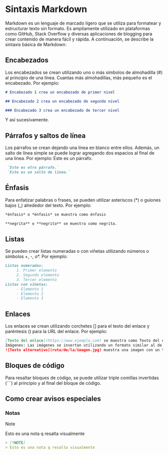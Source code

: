 # Sintaxis Markdown

Markdown es un lenguaje de marcado ligero que se utiliza para formatear y estructurar texto sin formato. Es ampliamente utilizado en plataformas como GitHub, Stack Overflow y diversas aplicaciones de blogging para crear contenido de manera fácil y rápida. A continuación, se describe la sintaxis básica de Markdown:

## Encabezados

Los encabezados se crean utilizando uno o más símbolos de almohadilla (#) al principio de una línea. Cuantas más almohadillas, más pequeño es el encabezado. Por ejemplo:

```markdown
# Encabezado 1 crea un encabezado de primer nivel

## Encabezado 2 crea un encabezado de segundo nivel

### Encabezado 3 crea un encabezado de tercer nivel
```

Y así sucesivamente.

## Párrafos y saltos de línea

Los párrafos se crean dejando una línea en blanco entre ellos. Además, un salto de línea simple se puede lograr agregando dos espacios al final de una línea. Por ejemplo:
Este es un párrafo.

```md
 `Este es otro párrafo.`
 `Este es un salto de línea.`
 ```

## Énfasis

Para enfatizar palabras o frases, se pueden utilizar asteriscos (*) o guiones bajos (_) alrededor del texto. Por ejemplo:

```markdown
*énfasis* o *énfasis* se muestra como énfasis

**negrita** o **negrita** se muestra como negrita.
```

## Listas

Se pueden crear listas numeradas o con viñetas utilizando números o símbolos +, -, o*. Por ejemplo:

```md
Listas numeradas:
     1. Primer elemento
     2. Segundo elemento
     3. Tercer elemento
Listas con viñetas:
     - Elemento 1
     - Elemento 2
     - Elemento 3
```

## Enlaces

Los enlaces se crean utilizando corchetes [] para el texto del enlace y paréntesis () para la URL del enlace. Por ejemplo:

```md
[Texto del enlace](https://www.ejemplo.com) se muestra como Texto del enlace.
Imágenes: Las imágenes se insertan utilizando un formato similar al de los enlaces, pero con un signo de exclamación (!) al principio. Por ejemplo:
![Texto alternativo](ruta/de/la/imagen.jpg) muestra una imagen con un texto alternativo.
```

## Bloques de código

Para resaltar bloques de código, se puede utilizar triple comillas invertidas (```) al principio y al final del bloque de código.

## Como crear avisos especiales

### Notas

> [!NOTE]
> Esto es una nota q resalta visualmente

```md
> [!NOTE]
> Esto es una nota q resalta visualmente
```